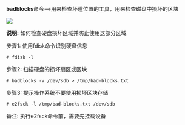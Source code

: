  **badblocks**命令-->用来检查坏道位置的工具，用来检查磁盘中损坏的区块

![][0]

**说明:** 如何检查硬盘损坏区域并防止使用这部分区域

步骤1: 使用fdisk命令识别硬盘信息  
    
    # fdisk -l  
步骤2: 扫描硬盘的损坏扇区或区块  

    # badblocks -v /dev/sdb > /tmp/bad-blocks.txt  
步骤3: 提示操作系统不要使用损坏区块存储  

    # e2fsck -l /tmp/bad-blocks.txt /dev/sdb

备注: 执行e2fsck命令前，需要先挂载设备

[0]: ./img/20160806153900020.png